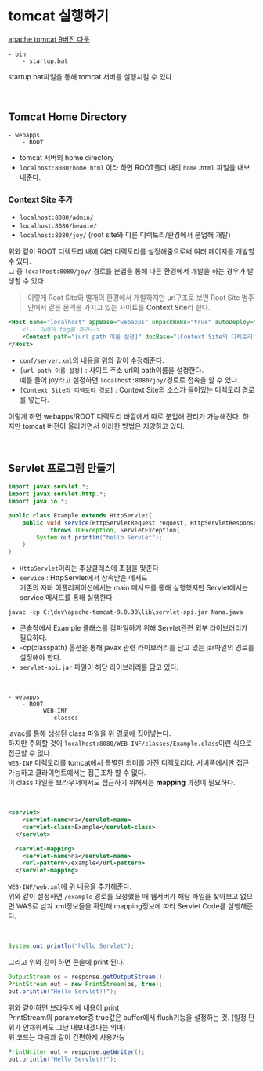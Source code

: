# tomcat 실행하기

[apache tomcat 9버전 다운](https://tomcat.apache.org/download-90.cgi)

```
- bin
    - startup.bat
```
startup.bat파일을 통해 tomcat 서버를 실행시킬 수 있다.

<br>

## Tomcat Home Directory

```
- webapps
    - ROOT
```
- tomcat 서버의 home directory
- `localhost:8080/home.html` 이라 하면 ROOT폴더 내의 `home.html` 파일을 내보내준다. 

### Context Site 추가

- `localhost:8080/admin/`
- `localhost:8080/beanie/`
- `localhost:8080/joy/` (root site와 다른 디렉토리/환경에서 분업해 개발)

위와 같이 ROOT 디렉토리 내에 여러 디렉토리를 설정해줌으로써 여러 페이지를 개발할 수 있다.  
그 중 `localhost:8080/joy/` 경로를 분업을 통해 다른 환경에서 개발을 하는 경우가 발생할 수 있다.  

> 이렇게 Root Site와 별개의 환경에서 개발하지만 url구조로 보면 Root Site 범주 안에서 같은 문맥을 가지고 있는 사이트를 **Context Site**라 한다.

```xml
<Host name="localhost" appBase="webapps" unpackWARs="true" autoDeploy="true">
    <!-- 아래의 tag를 추가--> 
    <Context path="[url path 이름 설정]" docBase="[Context Site의 디렉토리 경로]" privileged="true"/>
</Host>
```
- `conf/server.xml`의 내용을 위와 같이 수정해준다.
- `[url path 이름 설정]` : 사이트 주소 url의 path이름을 설정한다.  
  예를 들어 joy라고 설정하면 `localhost:8080/joy/`경로로 접속을 할 수 있다.
- `[Context Site의 디렉토리 경로]` : Context Site의 소스가 들어있는 디렉토리 경로를 넣는다.

이렇게 하면 webapps/ROOT 디렉토리 바깥에서 따로 분업해 관리가 가능해진다. 하지만 tomcat 버전이 올라가면서 이러한 방법은 지양하고 있다.

<br>

## Servlet 프로그램 만들기

```java
import javax.servlet.*;
import javax.servlet.http.*;
import java.io.*;

public class Example extends HttpServlet{
	public void service(HttpServletRequest request, HttpServletResponse response)
			throws IOException, ServletException{
		System.out.println("hello Servlet");
	}
}
```
- `HttpServlet`이라는 추상클래스에 초점을 맞춘다
- `service` : HttpServlet에서 상속받은 메서드  
  기존의 자바 어플리케이션에서는 main 메서드를 통해 실행했지만 Servlet에서는 service 메서드를 통해 실행한다

```
javac -cp C:\dev\apache-tomcat-9.0.30\lib\servlet-api.jar Nana.java
```
- 콘솔창에서 Example 클래스를 컴파일하기 위해 Servlet관련 외부 라이브러리가 필요하다.
- -cp(classpath) 옵션을 통해 javax 관련 라이브러리를 담고 있는 jar파일의 경로를 설정해야 한다.
- `servlet-api.jar` 파일이 해당 라이브러리를 담고 있다.

<br>

```
- webapps
    - ROOT
        - WEB-INF
            -classes
```
javac를 통해 생성된 class 파일을 위 경로에 집어넣는다.  
하지만 주의할 것이 `localhost:8080/WEB-INF/classes/Example.class`이런 식으로 접근할 수 없다.  
`WEB-INF` 디렉토리를 tomcat에서 특별한 의미를 가진 디렉토리다. 서버쪽에서만 접근가능하고 클라이언트에서는 접근조차 할 수 없다.  
이 class 파일을 브라우저에서도 접근하기 위해서는 **mapping** 과정이 필요하다.

<br>

```xml
<servlet>
    <servlet-name>na</servlet-name>
    <servlet-class>Example</servlet-class>
  </servlet>

  <servlet-mapping>
    <servlet-name>na</servlet-name>
    <url-pattern>/example</url-pattern>
  </servlet-mapping>
```
`WEB-INF/web.xml`에 위 내용을 추가해준다.  
위와 같이 설정하면 `/example` 경로를 요청했을 때 웹서버가 해당 파일을 찾아보고 없으면 WAS로 넘겨 xml정보들을 확인해 mapping정보에 따라 Servlet Code를 실행해준다.

<br>

```java
System.out.println("hello Servlet");
```
그리고 위와 같이 하면 콘솔에 print 된다.

```java
OutputStream os = response.getOutputStream();
PrintStream out = new PrintStream(os, true);
out.println("Hello Servlet!!");
```
위와 같이하면 브라우저에 내용이 print  
PrintStream의 parameter중 true값은 buffer에서 flush기능을 설정하는 것. (일정 단위가 안채워져도 그냥 내보내겠다는 의미)  
위 코드는 다음과 같이 간편하게 사용가능

```java
PrintWriter out = response.getWriter();
out.println("Hello Servlet!!");
```

<br>



